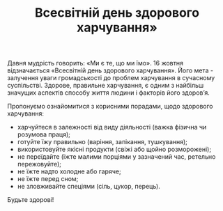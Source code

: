 ﻿---
title: Всесвітній день здорового харчування»
---

Давня мудрість говорить: «Ми є те, що ми їмо». 16 жовтня відзначається «Всесвітній день здорового харчування». Його мета - залучення уваги громадськості до проблем харчування в сучасному суспільстві. Здорове, правильне харчування, є одним з найбільш значущих аспектів способу життя людини і факторів його здоров’я.

Пропонуємо ознайомитися з корисними порадами, щодо здорового харчування:

- харчуйтеся в залежності від виду діяльності (важка фізична чи розумова праця);
- готуйте їжу правильно (варіння, запікання, тушкування);
- використовуйте якісні продукти (свіжі або щойно розморожені);
- не переїдайте (їжте малими порціями у зазначений час, ретельно пережовуйте);
- не їжте надто холодне або гаряче;
- не їжте перед сном;
- не зловживайте спеціями (сіль, цукор, перець).

Будьте здорові!

<slideshow />
